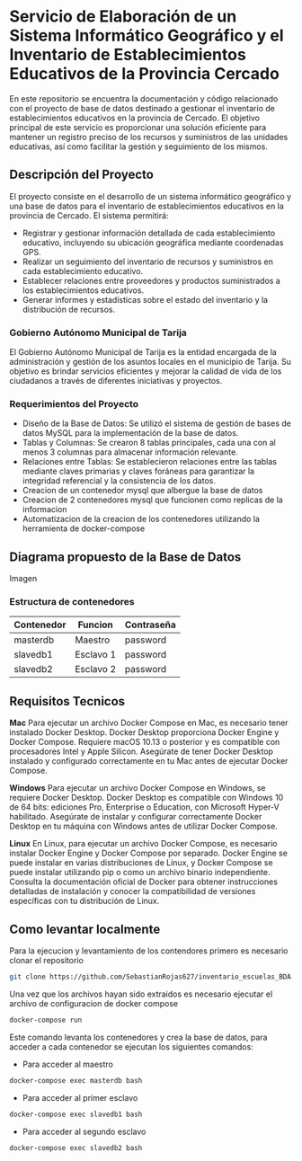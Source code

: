 # Servicio de Elaboración de un Sistema Informático Geográfico y el Inventario de Establecimientos Educativos de la Provincia Cercado

En este repositorio se encuentra la documentación y código relacionado con el proyecto de base de datos destinado a gestionar el inventario de establecimientos educativos en la provincia de Cercado. El objetivo principal de este servicio es proporcionar una solución eficiente para mantener un registro preciso de los recursos y suministros de las unidades educativas, así como facilitar la gestión y seguimiento de los mismos.

## Descripción del Proyecto

El proyecto consiste en el desarrollo de un sistema informático geográfico y una base de datos para el inventario de establecimientos educativos en la provincia de Cercado. El sistema permitirá:

- Registrar y gestionar información detallada de cada establecimiento educativo, incluyendo su ubicación geográfica mediante coordenadas GPS.
- Realizar un seguimiento del inventario de recursos y suministros en cada establecimiento educativo.
- Establecer relaciones entre proveedores y productos suministrados a los establecimientos educativos.
- Generar informes y estadísticas sobre el estado del inventario y la distribución de recursos.

### Gobierno Autónomo Municipal de Tarija

El Gobierno Autónomo Municipal de Tarija es la entidad encargada de la administración y gestión de los asuntos locales en el municipio de Tarija. Su objetivo es brindar servicios eficientes y mejorar la calidad de vida de los ciudadanos a través de diferentes iniciativas y proyectos.

### Requerimientos del Proyecto

- Diseño de la Base de Datos: Se utilizó el sistema de gestión de bases de datos MySQL para la implementación de la base de datos.
- Tablas y Columnas: Se crearon 8 tablas principales, cada una con al menos 3 columnas para almacenar información relevante.
- Relaciones entre Tablas: Se establecieron relaciones entre las tablas mediante claves primarias y claves foráneas para garantizar la integridad referencial y la consistencia de los datos.
- Creacion de un contenedor mysql que albergue la base de datos
- Creacion de 2 contenedores mysql que funcionen como replicas de la informacion
- Automatizacion de la creacion de los contenedores utilizando la herramienta de docker-compose

## Diagrama propuesto de la Base de Datos

Imagen

### Estructura de contenedores

| Contenedor | Funcion   | Contraseña |
| ---------- | --------- | ---------- |
| masterdb   | Maestro   | password   |
| slavedb1   | Esclavo 1 | password   |
| slavedb2   | Esclavo 2 | password   |

## Requisitos Tecnicos

**Mac**
Para ejecutar un archivo Docker Compose en Mac, es necesario tener instalado Docker Desktop. Docker Desktop proporciona Docker Engine y Docker Compose. Requiere macOS 10.13 o posterior y es compatible con procesadores Intel y Apple Silicon. Asegúrate de tener Docker Desktop instalado y configurado correctamente en tu Mac antes de ejecutar Docker Compose.

**Windows**
Para ejecutar un archivo Docker Compose en Windows, se requiere Docker Desktop. Docker Desktop es compatible con Windows 10 de 64 bits: ediciones Pro, Enterprise o Education, con Microsoft Hyper-V habilitado. Asegúrate de instalar y configurar correctamente Docker Desktop en tu máquina con Windows antes de utilizar Docker Compose.

**Linux**
En Linux, para ejecutar un archivo Docker Compose, es necesario instalar Docker Engine y Docker Compose por separado. Docker Engine se puede instalar en varias distribuciones de Linux, y Docker Compose se puede instalar utilizando pip o como un archivo binario independiente. Consulta la documentación oficial de Docker para obtener instrucciones detalladas de instalación y conocer la compatibilidad de versiones específicas con tu distribución de Linux.

## Como levantar localmente

Para la ejecucion y levantamiento de los contendores primero es necesario clonar el repositorio

```bash
git clone https://github.com/SebastianRojas627/inventario_escuelas_BDA.git
```

Una vez que los archivos hayan sido extraidos es necesario ejecutar el archivo de configuracion de docker compose

```bash
docker-compose run
```

Este comando levanta los contenedores y crea la base de datos, para acceder a cada contenedor se ejecutan los siguientes comandos:

- Para acceder al maestro

```bash
docker-compose exec masterdb bash
```

- Para acceder al primer esclavo

```bash
docker-compose exec slavedb1 bash
```

- Para acceder al segundo esclavo

```bash
docker-compose exec slavedb2 bash
```
